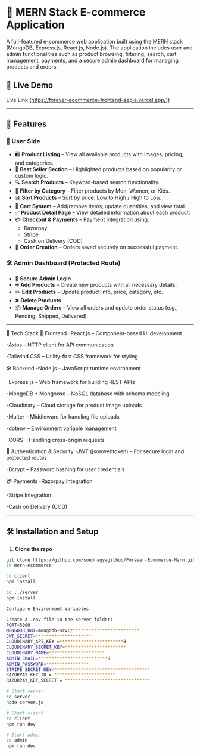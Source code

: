 # 🛒 MERN Stack E-commerce Application

A full-featured e-commerce web application built using the MERN stack (MongoDB, Express.js, React.js, Node.js). The application includes user and admin functionalities such as product browsing, filtering, search, cart management, payments, and a secure admin dashboard for managing products and orders.

## 🚀 Live Demo

Live Link (https://forever-ecommerce-frontend-sepia.vercel.app/))

---

## 📌 Features

### 👥 User Side

- 🛍️ **Product Listing** – View all available products with images, pricing, and categories.
- 🌟 **Best Seller Section** – Highlighted products based on popularity or custom logic.
- 🔍 **Search Products** – Keyword-based search functionality.
- 🧩 **Filter by Category** – Filter products by Men, Women, or Kids.
- 📊 **Sort Products** – Sort by price: Low to High / High to Low.
- 🛒 **Cart System** – Add/remove items, update quantities, and view total.
- ✅ **Product Detail Page** – View detailed information about each product.
- 💳 **Checkout & Payments** – Payment integration using:
  - Razorpay
  - Stripe
  - Cash on Delivery (COD)
- 🧾 **Order Creation** – Orders saved securely on successful payment.

### 🛠️ Admin Dashboard (Protected Route)

- 🔐 **Secure Admin Login**
- ➕ **Add Products** – Create new products with all necessary details.
- ✏️ **Edit Products** – Update product info, price, category, etc.
- ❌ **Delete Products**
- 📦 **Manage Orders** – View all orders and update order status (e.g., Pending, Shipped, Delivered).

---

🧰 Tech Stack
🚀 Frontend
-React.js – Component-based UI development

-Axios – HTTP client for API communication

-Tailwind CSS – Utility-first CSS framework for styling

🛠️ Backend
-Node.js – JavaScript runtime environment

-Express.js – Web framework for building REST APIs

-MongoDB + Mongoose – NoSQL database with schema modeling

-Cloudinary – Cloud storage for product image uploads

-Multer – Middleware for handling file uploads

-dotenv – Environment variable management

-CORS – Handling cross-origin requests

🔐 Authentication & Security
-JWT (jsonwebtoken) – For secure login and protected routes

-Bcrypt – Password hashing for user credentials

💳 Payments
-Razorpay Integration

-Stripe Integration

-Cash on Delivery (COD)

---
## 🛠️ Installation and Setup

1. **Clone the repo**

```bash
git clone https://github.com/soubhagyagithub/Forever-Ecommerce-Mern.git
cd mern-ecommerce

cd client
npm install

cd ../server
npm install

Configure Environment Variables

Create a .env file in the server folder:
PORT=5000
MONGODB_URI=mongodb+srv:/*************************
JWT_SECRET=*********************
CLOUDINARY_API_KEY =************************8
CLOUDINARY_SECRET_KEY=***********************
CLOUDINARY_NAME=*********************
ADMIN_EMAIL=**************************8
ADMIN_PASSWORD=****************
STRIPE_SECRET_KEY=************************************
RAZORPAY_KEY_ID	= ***********************
RAZORPAY_KEY_SECRET = ********************************

# Start server
cd server
node server.js

# Start client
cd client
npm run dev

# Start admin
cd admin
npm run dev


